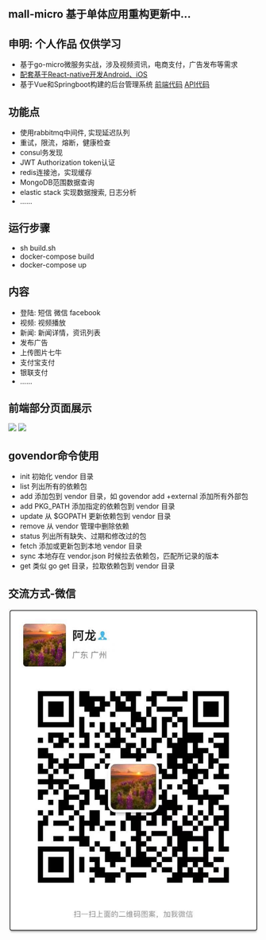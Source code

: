 ## mall-micro 基于单体应用重构更新中...
## 申明: 个人作品 仅供学习
 * 基于go-micro微服务实战，涉及视频资讯，电商支付，广告发布等需求
 * [配套基于React-native开发Android、iOS](https://github.com/TorettoLong/mall-app)
 * 基于Vue和Springboot构建的后台管理系统 [前端代码](https://github.com/TorettoLong/mall-admin) [API代码](https://github.com/TorettoLong/mall-admin-java)

## 功能点
  * 使用rabbitmq中间件, 实现延迟队列
  * 重试，限流，熔断，健康检查
  * consul务发现
  * JWT Authorization token认证
  * redis连接池，实现缓存
  * MongoDB范围数据查询
  * elastic stack 实现数据搜索, 日志分析
  * ......

## 运行步骤
 * sh build.sh
 * docker-compose build
 * docker-compose up
 
## 内容
  * 登陆: 短信 微信 facebook 
  * 视频: 视频播放
  * 新闻: 新闻详情，资讯列表
  * 发布广告
  * 上传图片七牛
  * 支付宝支付
  * 银联支付
  * ......

## 前端部分页面展示
<img src="https://image.showm.xin/phone/test/01.png" width="375px">
<img src="https://image.showm.xin//test/04.png" width="375px">

## govendor命令使用
* init	初始化 vendor 目录
* list	列出所有的依赖包
* add	添加包到 vendor 目录，如 govendor add +external 添加所有外部包
* add PKG_PATH	添加指定的依赖包到 vendor 目录
* update	从 $GOPATH 更新依赖包到 vendor 目录
* remove	从 vendor 管理中删除依赖
* status	列出所有缺失、过期和修改过的包
* fetch	添加或更新包到本地 vendor 目录
* sync	本地存在 vendor.json 时候拉去依赖包，匹配所记录的版本
* get	类似 go get 目录，拉取依赖包到 vendor 目录

## 交流方式-微信
![](./images/qr.jpg)
